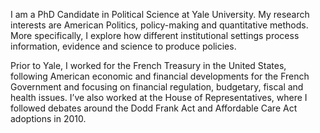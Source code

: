 I am a PhD Candidate in Political Science at Yale University. My research interests are American Politics, policy-making and quantitative methods. More specifically, I explore how different institutional settings process information, evidence and science to produce policies. 

Prior to Yale, I worked for the French Treasury in the United States, following American economic and financial developments for the French Government and focusing on financial regulation, budgetary, fiscal and health issues. I’ve also worked at the House of Representatives, where I followed debates around the Dodd Frank Act and Affordable Care Act adoptions in 2010.


